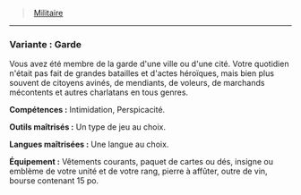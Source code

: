 ﻿---
!SubBackgroundItem
Abilities: Intimidation, Perspicacité.
MasteredTools: Un type de jeu au choix.
MasteredLanguages: Une langue au choix.
Equipment: Vêtements courants, paquet de cartes ou dés, insigne ou emblème de votre unité et de votre rang, pierre à affûter, outre de vin, bourse contenant 15 po.
Id: background_militaire_hd.md#variante--garde
ParentLink: background_militaire_hd.md#militaire
Name: 'Variante : Garde'
ParentName: Militaire
NameLevel: 3
Attributes: {}
AttributesDictionary: >+
  {}

Description: >+
  Vous avez été membre de la garde d'une ville ou d'une cité. Votre quotidien n'était pas fait de grandes batailles et d'actes héroïques, mais bien plus souvent de citoyens avinés, de mendiants, de voleurs, de marchands mécontents et autres charlatans en tous genres.

---
> [Militaire](hd_background_militaire.md)

---

### Variante : Garde

Vous avez été membre de la garde d'une ville ou d'une cité. Votre quotidien n'était pas fait de grandes batailles et d'actes héroïques, mais bien plus souvent de citoyens avinés, de mendiants, de voleurs, de marchands mécontents et autres charlatans en tous genres.

**Compétences :** Intimidation, Perspicacité.

**Outils maîtrisés :** Un type de jeu au choix.

**Langues maîtrisées :** Une langue au choix.

**Équipement :** Vêtements courants, paquet de cartes ou dés, insigne ou emblème de votre unité et de votre rang, pierre à affûter, outre de vin, bourse contenant 15 po.

